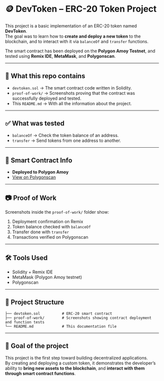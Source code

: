 
# 🪙 DevToken – ERC-20 Token Project

This project is a basic implementation of an ERC-20 token named **DevToken**.  
The goal was to learn how to **create and deploy a new token** to the blockchain, and to interact with it via `balanceOf` and `transfer` functions.

The smart contract has been deployed on the **Polygon Amoy Testnet**, and tested using **Remix IDE**, **MetaMask**, and **Polygonscan**.

---

## 📌 What this repo contains

- `devtoken.sol` → The smart contract code written in Solidity.
- `proof-of-work/` → Screenshots proving that the contract was successfully deployed and tested.
- This `README.md` → With all the information about the project.

---

## ✅ What was tested

- `balanceOf` → Check the token balance of an address.
- `transfer` → Send tokens from one address to another.

---

## 🔗 Smart Contract Info

- **Deployed to Polygon Amoy**
- [View on Polygonscan](https://amoy.polygonscan.com/address/0x84855c946b3493fAae038E0855B023Ad1613D088)

---

## 📷 Proof of Work

Screenshots inside the `proof-of-work/` folder show:

1. Deployment confirmation on Remix  
2. Token balance checked with `balanceOf`  
3. Transfer done with `transfer`  
4. Transactions verified on Polygonscan

---

## 🛠 Tools Used

- Solidity + Remix IDE
- MetaMask (Polygon Amoy testnet)
- Polygonscan

---

## 📁 Project Structure

```
├── devtoken.sol          # ERC-20 smart contract
├── proof-of-work/        # Screenshots showing contract deployment and function tests
└── README.md             # This documentation file
```

---

## 🚀 Goal of the project

This project is the first step toward building decentralized applications.  
By creating and deploying a custom token, it demonstrates the developer’s ability to **bring new assets to the blockchain**, and **interact with them through smart contract functions**.
